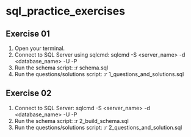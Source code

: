 # sql_practice_exercises

## Exercise 01
1. Open your terminal.
2. Connect to SQL Server using sqlcmd:
   sqlcmd -S <server_name> -d <database_name> -U <username> -P <password>
3. Run the schema script:
   :r schema.sql
4. Run the questions/solutions script:
   :r 1_questions_and_solutions.sql

## Exercise 02
1. Connect to SQL Server:
   sqlcmd -S <server_name> -d <database_name> -U <username> -P <password>
2. Run the schema script:
   :r 2_build_schema.sql
3. Run the questions/solutions script:
   :r 2_questions_and_solution.sql
